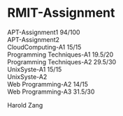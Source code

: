 # RMIT-Assignment
APT-Assignment1             94/100</br>
APT-Assignment2             </br>
CloudComputing-A1           15/15</br>
Programming Techniques-A1   19.5/20</br>
Programming Techniques-A2   29.5/30</br>
UnixSyste-A1                15/15</br>
UnixSyste-A2                </br>
Web Programming-A2          14/15</br>
Web Programming-A3          31.5/30</br>

Harold Zang
